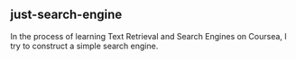 ## just-search-engine

In the process of learning Text Retrieval and Search Engines on Coursea, I try to construct a simple search engine.
